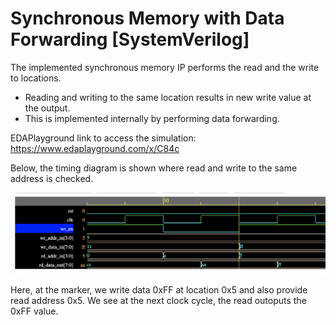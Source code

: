 # Synchronous Memory with Data Forwarding [SystemVerilog]

The implemented synchronous memory IP performs the read and the write to locations.
- Reading and writing to the same location results in new write value at the output.
- This is implemented internally by performing data forwarding.

EDAPlayground link to access the simulation: https://www.edaplayground.com/x/C84c

Below, the timing diagram is shown where read and write to the same address is checked.

![My Image](timing_mem.png)

Here, at the marker, we write data 0xFF at location 0x5 and also provide read address 0x5. We see at the next clock
cycle, the read outoputs the 0xFF value.
